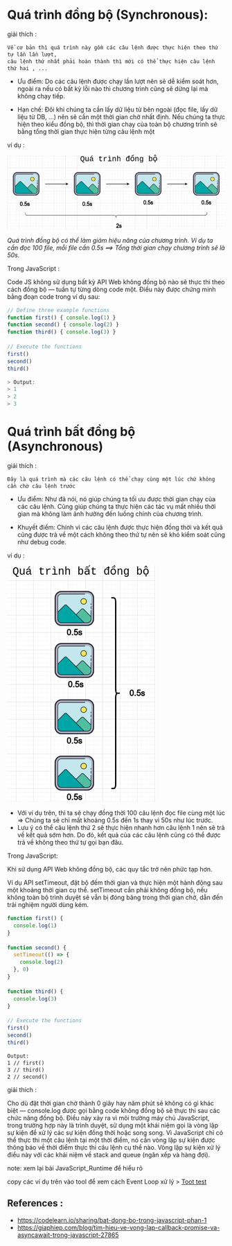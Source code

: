 # Quá trình đồng bộ (Synchronous): 

giải thích : 
    
    Về cơ bản thì quá trình này gồm các câu lệnh được thực hiện theo thứ tự lần lần lượt, 
    câu lệnh thứ nhất phải hoàn thành thì mới có thể thực hiện câu lệnh thứ hai , ...


- Ưu điểm: Do các câu lệnh được chạy lần lượt nên sẽ dễ kiểm soát hơn, ngoài ra nếu có bất kỳ lỗi nào thì chương trình cũng sẽ dừng lại mà không chạy tiếp.

- Hạn chế: Đôi khi chúng ta cần lấy dữ liệu từ bên ngoài (đọc file, lấy dữ liệu từ DB, ...) nên sẽ cần một thời gian chờ nhất định. Nếu chúng ta thực hiện theo kiểu đồng bộ, thì thời gian chạy của toàn bộ chương trình sẽ bằng tổng thời gian thực hiện từng câu lệnh một

ví dụ : 

![syn.png](https://github.com/mana147/JavaScript/blob/main/js-advance/img/syn.png?raw=true)

*Quá trình đồng bộ có thể làm giảm hiệu năng của chương trình. Ví dụ ta cần đọc 100 file, mỗi file cần 0.5s ==> Tổng thời gian chạy chương trình sẽ là 50s.*

Trong JavaScript :

Code JS không sử dụng bất kỳ API Web không đồng bộ nào sẽ thực thi theo cách đồng bộ — tuần tự từng dòng code một. Điều này được chứng minh bằng đoạn code trong ví dụ sau:

```js
// Define three example functions
function first() { console.log(1) }
function second() { console.log(2) }
function third() { console.log(3) }

// Execute the functions
first()
second()
third()
```
```js
> Output:
> 1
> 2
> 3
```

# Quá trình bất đồng bộ (Asynchronous)

giải thích :

    Đây là quá trình mà các câu lệnh có thể chạy cùng một lúc chứ không cần chờ câu lệnh trước

- Ưu điểm: Như đã nói, nó giúp chúng ta tối ưu được thời gian chạy của các câu lệnh. Cũng giúp chúng ta thực hiện các tác vụ mất nhiều thời gian mà không làm ảnh hưởng đến luồng chính của chương trình.

- Khuyết điểm: Chính vì các câu lệnh được thực hiện đồng thời và kết quả cũng được trả về một cách không theo thứ tự nên sẽ khó kiểm soát cũng như debug code.

ví dụ :

![asyn.png](https://github.com/mana147/JavaScript/blob/main/js-advance/img/asyn.png?raw=true)

- Với ví dụ trên, thì ta sẽ chạy đồng thời 100 câu lệnh đọc file cùng một lúc => Chúng ta sẽ chỉ mất khoảng 0.5s đến 1s thay vì 50s như lúc trước.
- Lưu ý  có thể câu lệnh thứ 2 sẽ thực hiện nhanh hơn câu lệnh 1 nên sẽ trả về kết quả sớm hơn. Do đó, kết quả của các câu lệnh cũng có thể được trả về không theo thứ tự gọi bạn đâu.

Trong JavaScript: 

Khi sử dụng API Web không đồng bộ, các quy tắc trở nên phức tạp hơn. 

Ví dụ API setTimeout, đặt bộ đếm thời gian và thực hiện một hành động sau một khoảng thời gian cụ thể. setTimeout cần phải không đồng bộ, nếu không toàn bộ trình duyệt sẽ vẫn bị đóng băng trong thời gian chờ, dẫn đến trải nghiệm người dùng kém.

```js
function first() {
  console.log(1)
}

function second() {
  setTimeout(() => {
    console.log(2)
  }, 0)
}

function third() {
  console.log(3)
} 

// Execute the functions
first()
second()
third()
```
```log
Output:
1 // first()
3 // third()
2 // second()
```
giải thích : 

Cho dù đặt thời gian chờ thành 0 giây hay năm phút sẽ không có gì khác biệt — console.log được gọi bằng code không đồng bộ sẽ thực thi sau các chức năng đồng bộ. Điều này xảy ra vì môi trường máy chủ JavaScript, trong trường hợp này là trình duyệt, sử dụng một khái niệm gọi là vòng lặp sự kiện để xử lý các sự kiện đồng thời hoặc song song. Vì JavaScript chỉ có thể thực thi một câu lệnh tại một thời điểm, nó cần vòng lặp sự kiện được thông báo về thời điểm thực thi câu lệnh cụ thể nào. Vòng lặp sự kiện xử lý điều này với các khái niệm về stack and queue (ngăn xếp và hàng đợi).

note: xem lại bài JavaScript_Runtime để hiểu rõ 

copy các ví dụ trên vào tool để xem cách Event Loop xử lý > 
[Toot test](http://latentflip.com/loupe/?code=ZnVuY3Rpb24gbWFpbigpIHsNCiAgICBjb25zb2xlLmxvZygiYmVnaW4iKTsNCg0KICAgIHNldFRpbWVvdXQoZnVuY3Rpb24gdGltZW91dCgpIHsNCiAgICAgICAgY29uc29sZS5sb2coIlRoZXJlIik7DQogICAgfSwgMTAwMCk7DQoNCiAgICBjb25zb2xlLmxvZygiZW5kIik7DQp9DQptYWluKCk7!!!PGJ1dHRvbj5DbGljayBtZSE8L2J1dHRvbj4%3D)

## References :
- https://codelearn.io/sharing/bat-dong-bo-trong-javascript-phan-1
- https://giaphiep.com/blog/tim-hieu-ve-vong-lap-callback-promise-va-asyncawait-trong-javascript-27865
